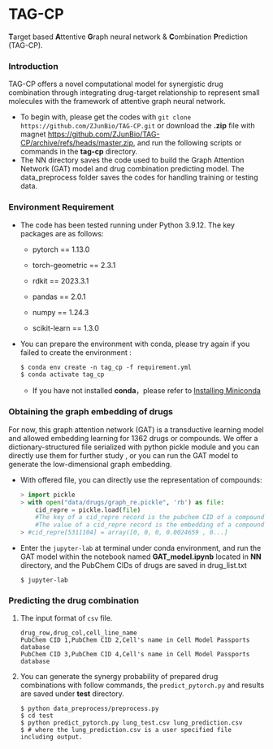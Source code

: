 # TAG-CP

**T**arget based **A**ttentive **G**raph neural network & **C**ombination **P**rediction (TAG-CP).

### Introduction

TAG-CP offers a novel computational model for synergistic drug combination through integrating drug-target relationship to represent small molecules with the framework of attentive graph neural network.

- To begin with, please get the codes with  ```git clone https://github.com/ZJunBio/TAG-CP.git``` or download the  **.zip** file with magnet https://github.com/ZJunBio/TAG-CP/archive/refs/heads/master.zip, and run the following scripts or commands in the **tag-cp** directory. 
- The NN directory saves the code used to build the Graph Attention Network (GAT) model and drug combination predicting model. The data_preprocess folder saves the codes for handling training or testing data.

### Environment Requirement

- The code has been tested  running  under Python 3.9.12. The key packages are as follows:

  - pytorch == 1.13.0

  - torch-geometric == 2.3.1

  - rdkit == 2023.3.1

  - pandas == 2.0.1

  - numpy == 1.24.3

  - scikit-learn == 1.3.0

- You can prepare the environment with conda, please try again if you failed to create the environment : 

  ``` shell 
  $ conda env create -n tag_cp -f requirement.yml
  $ conda activate tag_cp
  ```

  - If you have not installed **conda**，please refer to [Installing Miniconda](https://docs.conda.io/projects/miniconda/en/latest/miniconda-install.html)

###  Obtaining the graph embedding of drugs 

For now, this graph attention network (GAT) is a transductive  learning model and allowed embedding learning for 1362 drugs or compounds. We offer a  dictionary-structured file serialized with python pickle module  and you can directly use them for further study , or you can run the GAT model to generate the low-dimensional graph embedding. 

- With offered file, you can directly use the representation of compounds:

  ```python
  > import pickle
  > with open("data/drugs/graph_re.pickle", 'rb') as file: 
      cid_repre = pickle.load(file)
      #The key of a cid_repre record is the pubchem CID of a compound;
      #The value of a cid_repre record is the embedding of a compound;
  > #cid_repre[5311104] = array([0, 0, 0, 0.0024659 , 0...]
  ```

- Enter the ```jupyter-lab``` at terminal under conda environment, and run the GAT model within the notebook named **GAT_model.ipynb** located in **NN** directory, and the PubChem CIDs of drugs are saved in drug_list.txt

  ```shell
  $ jupyter-lab
  ```

### Predicting the drug combination

1. The input format of ```csv``` file.

   ```
   drug_row,drug_col,cell_line_name
   PubChem CID 1,PubChem CID 2,Cell's name in Cell Model Passports database
   PubChem CID 3,PubChem CID 4,Cell's name in Cell Model Passports database
   ```

2. You can generate the synergy probability of prepared drug combinations with follow commands, the ```predict_pytorch.py```  and results are saved under **test** directory. 

    ```shell
    $ python data_preprocess/preprocess.py
    $ cd test
    $ python predict_pytorch.py lung_test.csv lung_prediction.csv
    $ # where the lung_prediction.csv is a user specified file including output.
    ```